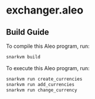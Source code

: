 # exchanger.aleo

## Build Guide

To compile this Aleo program, run:

```bash
snarkvm build
```

To execute this Aleo program, run:

```bash
snarkvm run create_currencies
snarkvm run add_currencies
snarkvm run change_currency
```
